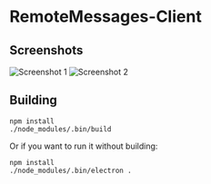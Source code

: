 # RemoteMessages-Client

## Screenshots
![Screenshot 1](http://i.imgur.com/NoEQsrM.png)
![Screenshot 2](http://i.imgur.com/ctMdGE6.png)

## Building
```
npm install
./node_modules/.bin/build
```
Or if you want to run it without building:
```
npm install
./node_modules/.bin/electron .
```
